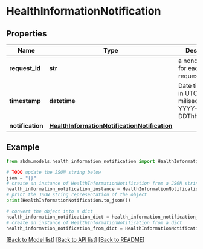 # HealthInformationNotification


## Properties

Name | Type | Description | Notes
------------ | ------------- | ------------- | -------------
**request_id** | **str** | a nonce, unique for each HTTP request. | 
**timestamp** | **datetime** | Date time format in UTC, includes miliseconds YYYY-MM-DDThh:mm:ss.vZ | 
**notification** | [**HealthInformationNotificationNotification**](HealthInformationNotificationNotification.md) |  | 

## Example

```python
from abdm.models.health_information_notification import HealthInformationNotification

# TODO update the JSON string below
json = "{}"
# create an instance of HealthInformationNotification from a JSON string
health_information_notification_instance = HealthInformationNotification.from_json(json)
# print the JSON string representation of the object
print(HealthInformationNotification.to_json())

# convert the object into a dict
health_information_notification_dict = health_information_notification_instance.to_dict()
# create an instance of HealthInformationNotification from a dict
health_information_notification_from_dict = HealthInformationNotification.from_dict(health_information_notification_dict)
```
[[Back to Model list]](../README.md#documentation-for-models) [[Back to API list]](../README.md#documentation-for-api-endpoints) [[Back to README]](../README.md)


